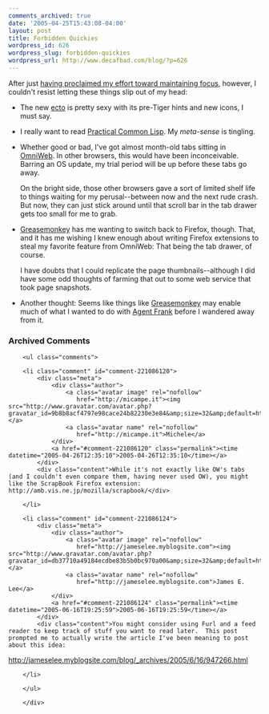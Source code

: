 ```yaml
---
comments_archived: true
date: '2005-04-25T15:43:08-04:00'
layout: post
title: Forbidden Quickies
wordpress_id: 626
wordpress_slug: forbidden-quickies
wordpress_url: http://www.decafbad.com/blog/?p=626
---
```

After just [having proclaimed my effort toward maintaining focus][focus], however, I couldn't resist letting these things slip out of my head:

* The new [ecto][ecto] is pretty sexy with its pre-Tiger hints and new icons, I must say.

* I really want to read [Practical Common Lisp][lisp].  My *meta-sense* is tingling.

* Whether good or bad, I've got almost month-old tabs sitting in [OmniWeb][ow].  In other browsers, this would have been inconceivable.  Barring an OS update, my trial period will be up before these tabs go away.
  
  On the bright side, those other browsers gave a sort of limited shelf life to things waiting for my perusal--between now and the next rude crash.  But now, they can just stick around until that scroll bar in the tab drawer gets too small for me to grab.

* [Greasemonkey][gm] has me wanting to switch back to Firefox, though.  That, and it has me wishing I knew enough about writing Firefox extensions to steal my favorite feature from OmniWeb: That being the tab drawer, of course.  

  I have doubts that I could replicate the page thumbnails--although I did have some odd thoughts of farming that out to some web service that took page snapshots.

* Another thought: Seems like things like [Greasemonkey][gm] may enable much of what I wanted to do with [Agent Frank][af] before I wandered away from it.

[focus]: http://www.decafbad.com/blog/2005/04/25/hacking_rss_and_atom_is_a_real_book
[lisp]: http://www.gigamonkeys.com/book/
[af]: http://www.decafbad.com/blog/2003/02/15/ooodaa
[ow]: http://www.omnigroup.com/applications/omniweb/
[gm]: http://greasemonkey.mozdev.org/
[ecto]: http://ecto.kung-foo.tv/

<div id="comments" class="comments archived-comments">
            <h3>Archived Comments</h3>
            
        <ul class="comments">
            
        <li class="comment" id="comment-221086120">
            <div class="meta">
                <div class="author">
                    <a class="avatar image" rel="nofollow" 
                       href="http://micampe.it"><img src="http://www.gravatar.com/avatar.php?gravatar_id=9b8b8acf4797e98cace24b82230e3e84&amp;size=32&amp;default=http://mediacdn.disqus.com/1320279820/images/noavatar32.png"/></a>
                    <a class="avatar name" rel="nofollow" 
                       href="http://micampe.it">Michele</a>
                </div>
                <a href="#comment-221086120" class="permalink"><time datetime="2005-04-26T12:35:10">2005-04-26T12:35:10</time></a>
            </div>
            <div class="content">While it's not exactly like OW's tabs (and I couldn't even compare them, having never used OW), you might like the ScrapBook Firefox extension: http://amb.vis.ne.jp/mozilla/scrapbook/</div>
            
        </li>
    
        <li class="comment" id="comment-221086124">
            <div class="meta">
                <div class="author">
                    <a class="avatar image" rel="nofollow" 
                       href="http://jameselee.myblogsite.com"><img src="http://www.gravatar.com/avatar.php?gravatar_id=db37710a49184ecdbe83b5b0bc970a00&amp;size=32&amp;default=http://mediacdn.disqus.com/1320279820/images/noavatar32.png"/></a>
                    <a class="avatar name" rel="nofollow" 
                       href="http://jameselee.myblogsite.com">James E. Lee</a>
                </div>
                <a href="#comment-221086124" class="permalink"><time datetime="2005-06-16T19:25:59">2005-06-16T19:25:59</time></a>
            </div>
            <div class="content">You might consider using Furl and a feed reader to keep track of stuff you want to read later.  This post prompted me to actually write the article I've been meaning to post about this idea:

http://jameselee.myblogsite.com/blog/_archives/2005/6/16/947266.html</div>
            
        </li>
    
        </ul>
    
        </div>
    